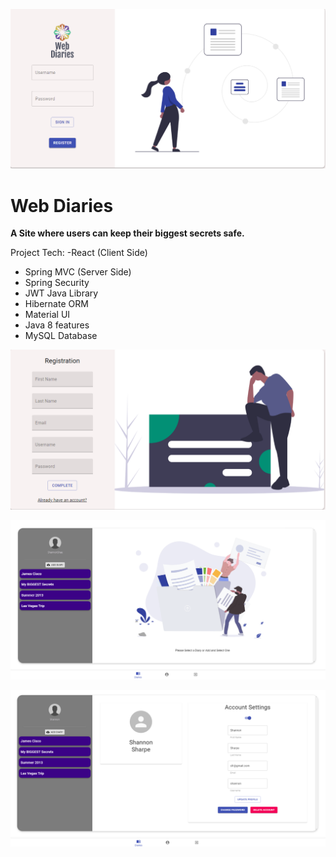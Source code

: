 ![Diary Login](https://github.com/Tobi-Adegbuji/diary-app/blob/master/about/login.PNG)
# Web Diaries

**A Site where users can keep their biggest secrets safe.**

 Project Tech: 
 -React (Client Side)
- Spring MVC (Server Side)
- Spring Security
- JWT Java Library
- Hibernate ORM
- Material UI 
- Java 8 features
- MySQL Database

![Diary Register](https://github.com/Tobi-Adegbuji/diary-app/blob/master/about/register.PNG)

![Diary App](https://github.com/Tobi-Adegbuji/diary-app/blob/master/about/app.PNG)

![Account Settings](https://github.com/Tobi-Adegbuji/diary-app/blob/master/about/account_settings.PNG)



